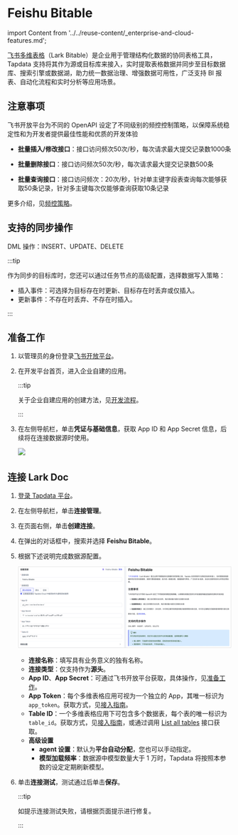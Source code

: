 # Feishu Bitable

import Content from '../../reuse-content/_enterprise-and-cloud-features.md';

<Content />

[飞书多维表格](https://open.feishu.cn/document/server-docs/docs/bitable-v1/bitable-overview)（Lark Bitable）是企业用于管理结构化数据的协同表格工具，Tapdata 支持将其作为源或目标库来接入，实时提取表格数据并同步至目标数据库、搜索引擎或数据湖，助力统一数据治理、增强数据可用性，广泛支持 BI 报表、自动化流程和实时分析等应用场景。



## 注意事项

飞书开放平台为不同的 OpenAPI 设定了不同级别的频控控制策略，以保障系统稳定性和为开发者提供最佳性能和优质的开发体验

- **批量插入/修改接口**：接口访问频次50次/秒，每次请求最大提交记录数1000条

- **批量删除接口**：接口访问频次50次/秒，每次请求最大提交记录数500条

- **批量查询接口**：接口访问频次：20次/秒，针对单主键字段表查询每次能够获取50条记录，针对多主键每次仅能够查询获取10条记录

更多介绍，见[频控策略](https://open.feishu.cn/document/server-docs/api-call-guide/frequency-control)。



## 支持的同步操作

DML 操作：INSERT、UPDATE、DELETE

:::tip

作为同步的目标库时，您还可以通过任务节点的高级配置，选择数据写入策略：

- 插入事件：可选择为目标存在时更新、目标存在时丢弃或仅插入。
- 更新事件：不存在时丢弃、不存在时插入。

:::



## <span id="prerequisite">准备工作</span>

1. 以管理员的身份登录[飞书开放平台](https://open.feishu.cn/app)。

2. 在开发平台首页，进入企业自建的应用。

   :::tip

   关于企业自建应用的创建方法，见[开发流程](https://open.feishu.cn/document/home/introduction-to-custom-app-development/self-built-application-development-process)。

   :::

3. 在左侧导航栏，单击**凭证与基础信息**，获取 App ID 和 App Secret 信息，后续将在连接数据源时使用。

   ![](../../images/obtain_feishu_app_ak.png)

## 连接 Lark Doc

1. [登录 Tapdata 平台](../../user-guide/log-in.md)。

2. 在左侧导航栏，单击**连接管理**。

3. 在页面右侧，单击**创建连接**。

4. 在弹出的对话框中，搜索并选择 **Feishu Bitable**。

5. 根据下述说明完成数据源配置。

   ![Lark Doc 连接设置](../../images/feishu-bitable_connection_setting.png)

   * **连接名称**：填写具有业务意义的独有名称。
   * **连接类型**：仅支持作为**源头**。
   * **App ID**、**App Secret**：可通过飞书开放平台获取，具体操作，见[准备工作](#prerequisite)。
   * **App Token**：每个多维表格应用可视为一个独立的 App，其唯一标识为 `app_token`。获取方式，见[接入指南](https://open.feishu.cn/document/server-docs/docs/bitable-v1/notification)。
   * **Table ID**：一个多维表格应用下可包含多个数据表，每个表的唯一标识为 `table_id`。获取方式，见[接入指南](https://open.feishu.cn/document/server-docs/docs/bitable-v1/notification)，或通过调用 [List all tables](https://open.feishu.cn/document/uAjLw4CM/ukTMukTMukTM/reference/bitable-v1/app-table/list) 接口获取。
   * **高级设置**
     * **agent 设置**：默认为**平台自动分配**，您也可以手动指定。
     * **模型加载频率**：数据源中模型数量大于 1 万时，Tapdata 将按照本参数的设定定期刷新模型。

6. 单击**连接测试**，测试通过后单击**保存**。

   :::tip

   如提示连接测试失败，请根据页面提示进行修复。

   :::
